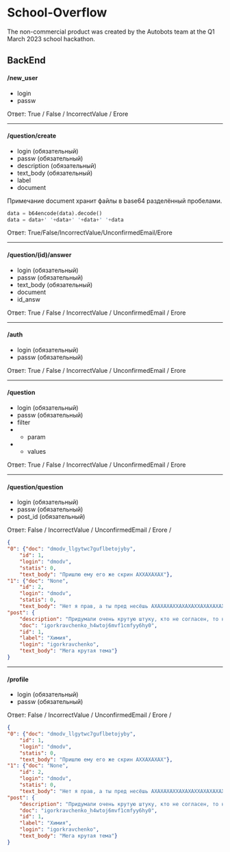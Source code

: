 # School-Overflow

The non-commercial product was created by the Autobots team at the Q1 March 2023 school hackathon.

## BackEnd

#### /new_user
- login
- passw

Ответ: True / False / IncorrectValue / Erore

---

#### /question/create
- login         (обязательный)
- passw         (обязательный)
- description   (обязательный)
- text_body     (обязательный)
- label         
- document      

Примечание document хранит файлы в base64 разделённый пробелами.

```python
data = b64encode(data).decode()
data = data+' '+data+' '+data+' '+data
```

Ответ: True/False/IncorrectValue/UnconfirmedEmail/Erore

---

#### /question/(id)/answer
- login         (обязательный)
- passw         (обязательный)
- text_body     (обязательный)
- document
- id_answ  

Ответ: True / False / IncorrectValue / UnconfirmedEmail / Erore

---

#### /auth
- login         (обязательный)
- passw         (обязательный)

Ответ: True / False / IncorrectValue / UnconfirmedEmail / Erore

---

#### /question
- login         (обязательный)
- passw         (обязательный)
- filter        
- - param
- - values        

Ответ: True / False / IncorrectValue / UnconfirmedEmail / Erore

---

#### /question/question
- login         (обязательный)
- passw         (обязательный)
- post_id       (обязательный)

Ответ: False / IncorrectValue / UnconfirmedEmail / Erore / 
```json
{
"0": {"doc": "dmodv_llgytwc7guflbetojyby",
    "id": 1,
    "login": "dmodv",
    "statis": 0,
    "text_body": "Пришлю ему его же скрин АХХАХАХАХ"},
"1": {"doc": "None",
    "id": 2,
    "login": "dmodv",
    "statis": 0,
    "text_body": "Нет я прав, а ты пред несёшь АХАХАХАХХАХАХАХХАХАХАХАХЗХАХАХАХХАХАХАХХАХАХА"},
"post": {
    "description": "Придумали очень крутую штуку, кто не согласен, то не прав",
    "doc": "igorkravchenko_h4wtoj6mvf1cmfyy6hy0",
    "id": 1,
    "label": "Химия",
    "login": "igorkravchenko",
    "text_body": "Мега крутая тема"}
}
```

---

#### /profile
- login         (обязательный)
- passw         (обязательный)

Ответ: False / IncorrectValue / UnconfirmedEmail / Erore / 
```json
{
"0": {"doc": "dmodv_llgytwc7guflbetojyby",
    "id": 1,
    "login": "dmodv",
    "statis": 0,
    "text_body": "Пришлю ему его же скрин АХХАХАХАХ"},
"1": {"doc": "None",
    "id": 2,
    "login": "dmodv",
    "statis": 0,
    "text_body": "Нет я прав, а ты пред несёшь АХАХАХАХХАХАХАХХАХАХАХАХЗХАХАХАХХАХАХАХХАХАХА"},
"post": {
    "description": "Придумали очень крутую штуку, кто не согласен, то не прав",
    "doc": "igorkravchenko_h4wtoj6mvf1cmfyy6hy0",
    "id": 1,
    "label": "Химия",
    "login": "igorkravchenko",
    "text_body": "Мега крутая тема"}
}
```